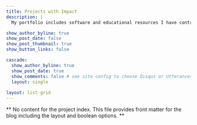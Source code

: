 ```yaml
---
title: Projects with Impact
description: |
  My portfolio includes software and educational resources I have contributed to or created that solve real world problems.....

show_author_byline: true
show_post_date: false
show_post_thumbnail: true
show_button_links: false

cascade:    
  show_author_byline: true
  show_post_date: true
  show_comments: false # see site config to choose Disqus or Utterances
  layout: single
  
layout: list-grid
---
```


** No content for the project index. This file provides front matter for the blog including the layout and boolean options. **
